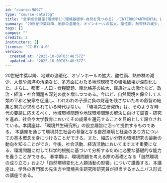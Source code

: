 ```yaml
---
id: "course:9097"
type: "course-catalog"
title: "全学総合講座(環境学1)(環境基礎学-自然を見つめる) ／INTERDEPARTMENTAL LECTURES(ENVIRON. STUDIES 1)(BASIC ENVIRON. STUDIES:LOOKING AT NATURE)"
summary: "20世紀中葉以降、地球の温暖化、オゾンホールの拡大、酸性雨、熱帯林の減少、大気や海洋の汚染など、多方面にわたる地球規模での環境破壊が深刻化した。さらに、都市・人口・食糧問題、南北格差の拡大、民族対立の激化など、政治・経済・社会問題も深刻の度…"
tags: []
campus: ""
credits: 2
instructors: []
license: "CC-BY-4.0"
version:
  created_at: "2025-10-09T03:48:57Z"
  updated_at: "2025-10-09T03:48:57Z"
---
```

20世紀中葉以降、地球の温暖化、オゾンホールの拡大、酸性雨、熱帯林の減少、大気や海洋の汚染など、多方面にわたる地球規模での環境破壊が深刻化した。さらに、都市・人口・食糧問題、南北格差の拡大、民族対立の激化など、政治・経済・社会問題も深刻の度を増しつつある。今ほど、自然環境を保全して人類の平和と安寧を促進し、われわれの子孫に負の財産を残さないための叡智の結集と努力が求められている時代はない。 「環境共生研究所」は、そのような時代の要請に応えるべく、地域環境問題や地球環境問題の解決に向けて調査・研究を進め、社会や大学教育においてその成果を還元することを目的として設立されている。本講座は、「環境共生研究所」の設立趣旨に沿って提供するものである。 本講座を通じて環境共生社会の基盤となる自然環境と社会のあり方についての基本概念を身につけることができる。また、幅広い分野の環境研究の最新の動向を知ることができ、今後、社会活動、経済活動においてますます重要になる、環境問題に対して科学的根拠に基づいて分析するために必要な基礎的な能力を養うことができる。 春学期は、環境問題を考える際の基礎となる「自然環境の成り立ち」および「自然環境変化と人類活動の影響」について講義する。本講座は、学外の専門家の先生方や環境共生研究所研究員が担当するオムニバス形式の講座である。
